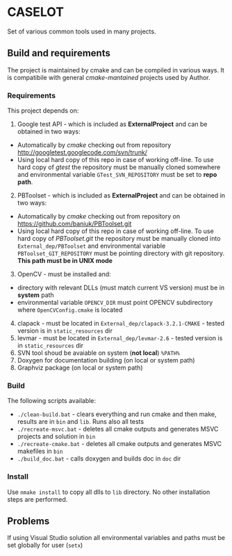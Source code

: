 CASELOT
=========
Set of various common tools used in many projects.

Build and requirements
----------------------
The project is maintained by cmake and can be compiled in various ways. It is compatibile with general *cmake-mantained* projects used by Author.

### Requirements ###
This project depends on:

 1. Google test API - which is included as **ExternalProject** and can be obtained in two ways:
  * Automatically by *cmake*  checking out from repository http://googletest.googlecode.com/svn/trunk/
  * Using local hard copy of this repo in case of working off-line. To use hard copy of *gtest* the repository must be manually cloned somewhere and environmental variable `GTest_SVN_REPOSITORY` must be set to **repo path**.
 2. PBToolset - which is included as **ExternalProject** and can be obtained in two ways:
  * Automatically by *cmake* checking out from repository on https://github.com/baniuk/PBToolset.git
  * Using local hard copy of this repo in case of working off-line. To use hard copy of *PBToolset.git* the repository must be manually cloned into `External_dep/PBToolset` and environmental variable `PBToolset_GIT_REPOSITORY` must be pointing directory with git repository. **This path must be in UNIX mode**
 3. OpenCV - must be installed and:
  * directory with relevant DLLs (must match current VS version) must be in **system** path
  * environmental variable `OPENCV_DIR` must point OPENCV subdirectory where `OpenCVConfig.cmake` is located
 4. clapack - must be located in `External_dep/clapack-3.2.1-CMAKE` - tested version is in `static_resources` dir
 5. levmar - must be located in `External_dep/levmar-2.6` - tested version is in `static_resources` dir
 6. SVN tool shoud be avaiable on system (**not local**) `%PATH%`
 7. Doxygen for documentation building (on local or system path)
 8. Graphviz package (on local or system path)

### Build ###
The following scripts available:

 * `./clean-build.bat` - clears everything and run cmake and then make, results are in `bin` and `lib`. Runs also all tests
 * `./recreate-msvc.bat` - deletes all cmake outputs and generates MSVC projects and solution in `bin`
 * `./recreate-cmake.bat` - deletes all cmake outputs and generates MSVC makefiles in `bin`
 * `./build_doc.bat` - calls doxygen and builds doc in `doc` dir
 
### Install ###
Use `nmake install` to copy all dlls to `lib` directory. No other installation steps are performed.

Problems
--------
If using Visual Studio solution all environmental variables and paths must be set globally for user (`setx`)
